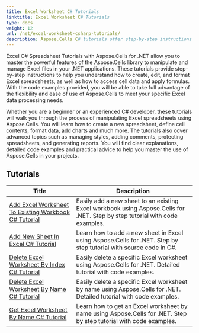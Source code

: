 ```yaml
---
title: Excel Worksheet C# Tutorials
linktitle: Excel Worksheet C# Tutorials
type: docs
weight: 12
url: /net/excel-worksheet-csharp-tutorials/
description: Aspose.Cells C# tutorials offer step-by-step instructions for manipulating Excel spreadsheets with ease and efficiency.
---
```

Excel C# Spreadsheet Tutorials with Aspose.Cells for .NET allow you to master the powerful features of the Aspose.Cells library to manipulate and manage Excel files in your .NET applications. These tutorials provide step-by-step instructions to help you understand how to create, edit, and format Excel spreadsheets, as well as how to access cell data and apply formulas. With the code examples provided, you will be able to take full advantage of the flexibility and ease of use of Aspose.Cells to meet your specific Excel data processing needs.

Whether you are a beginner or an experienced C# developer, these tutorials will walk you through the process of manipulating Excel spreadsheets using Aspose.Cells. You will learn how to create a new spreadsheet, define cell contents, format data, add charts and much more. The tutorials also cover advanced topics such as managing styles, adding comments, protecting spreadsheets, and generating reports. You will find clear explanations, detailed code examples and practical advice to help you master the use of Aspose.Cells in your projects.

## Tutorials
| Title | Description |
| --- | --- | 
| [Add Excel Worksheet To Existing Workbook C# Tutorial](./add-excel-worksheet-to-existing-workbook-csharp-tutorial/) | Easily add a new sheet to an existing Excel workbook using Aspose.Cells for .NET. Step by step tutorial with code examples. |  
| [Add New Sheet In Excel C# Tutorial](./add-new-sheet-in-excel-csharp-tutorial/) | Learn how to add a new sheet in Excel using Aspose.Cells for .NET. Step by step tutorial with source code in C#. |  
| [Delete Excel Worksheet By Index C# Tutorial](./delete-excel-worksheet-by-index-csharp-tutorial/) | Easily delete a specific Excel worksheet using Aspose.Cells for .NET. Detailed tutorial with code examples. |  
| [Delete Excel Worksheet By Name C# Tutorial](./delete-excel-worksheet-by-name-csharp-tutorial/) | Easily delete a specific Excel worksheet by name using Aspose.Cells for .NET. Detailed tutorial with code examples. |  
| [Get Excel Worksheet By Name C# Tutorial](./get-excel-worksheet-by-name-csharp-tutorial/) | Learn how to get an Excel worksheet by name using Aspose.Cells for .NET. Step by step tutorial with code examples. |  
